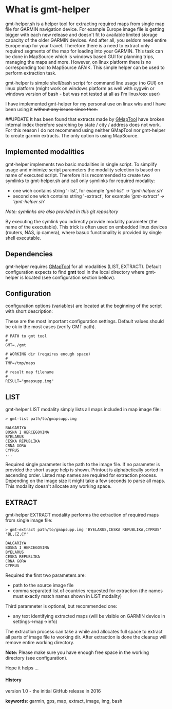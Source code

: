 # What is gmt-helper
gmt-helper.sh is a helper tool for extracting required maps from single map file for GARMIN navigation device. 
 For example Europe image file is getting bigger with each new release and doesn't fit to available limited storage
 capacity of the older GARMIN devices. And after all, you seldom need entire Europe map for your travel. Therefore
 there is a need to extract only required segments of the map for loading into your GARMIN. This task can be
 done in MapSource which is windows based GUI for planning trips, managing the maps and more. However, on linux
 platform there is no corresponding tool to MapSource AFAIK. This simple helper can be used to perform extraction task.
 
gmt-helper is simple shell/bash script for command line usage (no GUI) on linux platform (might work on windows
 platform as well with cygwin or windows version of bash - but was not tested at all as I'm linux/osx user)

I have implemented gmt-helper for my personal use on linux wks and I have been using it ~~without any issues since then.~~

##UPDATE
It has been found that extracts made by [GMapTool](http://www.gmaptool.eu/en/content/linux-version "GMapTool Homepage") have
broken internal index therefore searching by state / city / address does not work. For this reason I do not recommend using
neither GMapTool nor gmt-helper to create garmin extracts. The only option is using MapSource. 

## Implemented modalities
gmt-helper implements two basic modalities in single script. To simplify usage and minimize script parameters
 the modality selection is based on name of executed script. Therefore it is recommended to create two symlinks
 to gmt-helper.sh and call only symlinks for required modality:

* one wich contains string '-list', for example _'gmt-list' -> 'gmt-helper.sh'_
* second one wich contains string '-extract', for example _'gmt-extract' -> 'gmt-helper.sh'_

_Note: symlinks are also provided in this git repository_

By executing the symlink you indirectly provide modality parameter (the name of the executable). This trick is often
 used on embedded linux devices (routers, NAS, ip camera), where basuc functionality is provided by single shell executable. 

## Dependencies
gmt-helper requires [GMapTool](http://www.gmaptool.eu/en/content/linux-version) for all modalities (LIST, EXTRACT). Default configuration
 expects to find **gmt** tool in the local directory where gmt-helper is located (see configuration section bellow).

## Configuration
configuration options (variables) are located at the beginning of the script with short description:

These are the most important configuration settings. Default values should be ok in the most cases (verify GMT path).

    # PATH to gmt tool
    #
    GMT=./gmt

    # WORKING dir (requires enough space)
    #
    TMP=/tmp/maps

    # result map filename
    #
    RESULT="gmapsupp.img"


## LIST
gmt-helper LIST modality simply lists all maps included in map image file:
 
    > gmt-list path/to/gmapsupp.img
    
    BALGARIYA
    BOSNA I HERCEGOVINA
    BYELARUS
    CESKA REPUBLIKA
    CRNA GORA
    CYPRUS
    ...
   
Required single parameter is the path to the image file. If no parameter is provided the short usage help is shown.
 Printout is alphabetically sorted in ascending order. Listed map names are required for extraction process.
 Depending on the image size it might take a few seconds to parse all maps. 
 This modality doesn't allocate any working space.
 
## EXTRACT
gmt-helper EXTRACT modality performs the extraction of required maps from single image file:
 
    > gmt-extract path/to/gmapsupp.img 'BYELARUS,CESKA REPUBLIKA,CYPRUS' 'BL,CZ,CY'
    
    BALGARIYA
    BOSNA I HERCEGOVINA
    BYELARUS
    CESKA REPUBLIKA
    CRNA GORA
    CYPRUS

Required the first two parameters are:

* path to the source image file
* comma separated list of countries requested for extraction (the names must exactly match names shown in LIST modality)

Third paramneter is optional, but recommended one:

* any text identifying extracted maps (will be visible on GARMIN device in settings->map->info)

The extraction process can take a while and allocates full space to extract all parts of image file to working dir.
 After extraction is done the cleanup will remove entire working directory. 
 
**Note:** Please make sure you have enough free space in the working directory (see configuration).

Hope it helps ...

#### History
 version 1.0 - the initial GitHub release in 2016

**keywords**: garmin, gps, map, extract, image, img, bash

